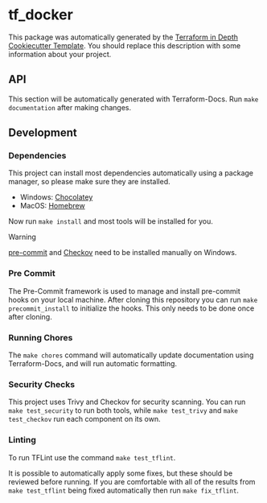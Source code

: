 # tf_docker

This package was automatically generated by the [Terraform in Depth Cookiecutter Template](https://github.com/TerraformInDepth/terraform-module-cookiecutter). You should replace this description with some information about your project.

## API

<!-- BEGIN_TF_DOCS -->
This section will be automatically generated with Terraform-Docs. Run `make documentation` after making changes.
<!-- END_TF_DOCS -->

## Development

### Dependencies

This project can install most dependencies automatically using a package manager, so please make sure they are installed.

* Windows: [Chocolatey](https://chocolatey.org/)
* MacOS: [Homebrew](https://brew.sh/)

Now run `make install` and most tools will be installed for you.

> [!WARNING]
> [pre-commit](https://pre-commit.com/#install) and [Checkov](https://www.checkov.io/2.Basics/Installing%20Checkov.html) need to be installed manually on Windows.

### Pre Commit

The Pre-Commit framework is used to manage and install pre-commit hooks on your local machine. After cloning this repository you can run `make precommit_install` to initialize the hooks. This only needs to be done once after cloning.

### Running Chores

The `make chores` command will automatically update documentation using Terraform-Docs, and will run automatic formatting.

### Security Checks

This project uses Trivy and Checkov for security scanning. You can run `make test_security` to run both tools, while `make test_trivy` and `make test_checkov` run each component on its own.

### Linting

To run TFLint use the command `make test_tflint`.

It is possible to automatically apply some fixes, but these should be reviewed before running. If you are comfortable with all of the results from `make test_tflint` being fixed automatically then run `make fix_tflint`.

